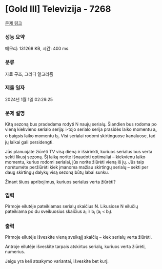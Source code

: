 # [Gold III] Televizija - 7268 

[문제 링크](https://www.acmicpc.net/problem/7268) 

### 성능 요약

메모리: 131268 KB, 시간: 400 ms

### 분류

자료 구조, 그리디 알고리즘

### 제출 일자

2024년 1월 1일 02:26:25

### 문제 설명

<p>Kitą sezoną bus pradedama rodyti N naujų serialų. Šiandien bus rodoma po vieną kiekvieno serialo seriją: i-tojo serialo serija prasidės laiko momentu a<sub>i</sub>, o baigsis laiko momentu b<sub>i</sub>. Visi serialai rodomi skirtinguose kanaluose, tad jų laikai gali persidengti.</p>

<p>Jūs planuojate žiūrėti TV visą dieną ir išsirinkti, kuriuos serialus bus verta sekti likusį sezoną. Šį laiką norite išnaudoti optimaliai – kiekvienu laiko momentu, kuriuo rodomi serialai, jūs norite žiūrėti vieną iš jų. Jūs taip norėtumėte peržiūrėti kiek įmanoma mažiau skirtingų serialų – sekti per daug skirtingų dalykų visą sezoną būtų labai sunku.</p>

<p>Žinant šiuos apribojimus, kuriuos serialus verta žiūrėti?</p>

### 입력 

 <p>Pirmoje eilutėje pateikiamas serialų skaičius N. Likusiose N eilučių pateikiama po du sveikuosius skaičius a<sub>i</sub> ir b<sub>i</sub> (a<sub>i</sub> < b<sub>i</sub>).</p>

### 출력 

 <p>Pirmoje eilutėje išveskite vieną sveikąjį skaičių – kiek serialų verta žiūrėti.</p>

<p>Antroje eilutėje išveskite tarpais atskirtus serialų, kuriuos verta žiūrėti, numerius.</p>

<p>Jeigu yra keli atsakymo variantai, išveskite bet kurį.</p>

